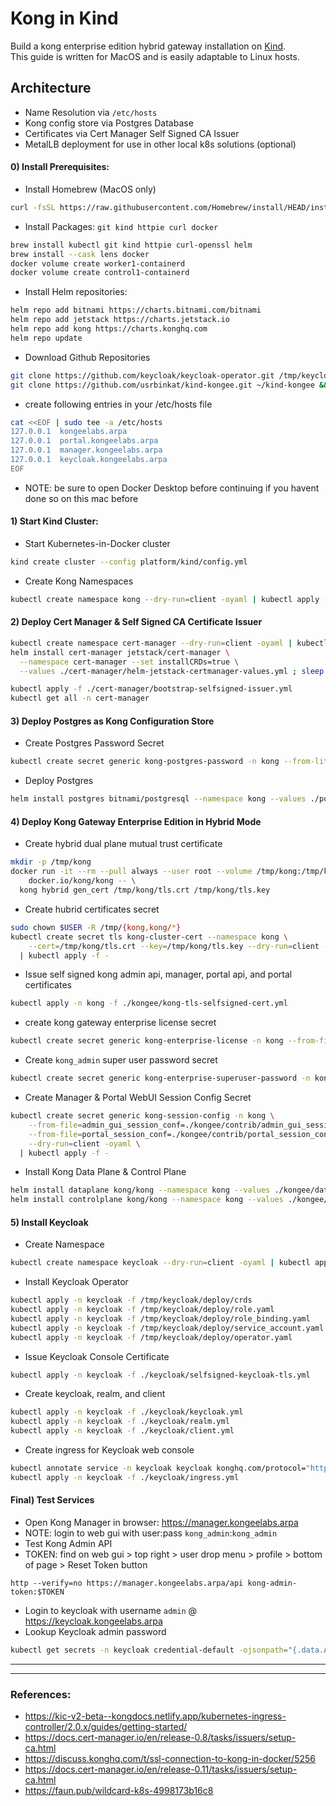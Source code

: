 # Kong in Kind
Build a kong enterprise edition hybrid gateway installation on [Kind](https://kind.sigs.k8s.io).    
This guide is written for MacOS and is easily adaptable to Linux hosts.    

## Architecture
  - Name Resolution via `/etc/hosts`    
  - Kong config store via Postgres Database    
  - Certificates via Cert Manager Self Signed CA Issuer   
  - MetalLB deployment for use in other local k8s solutions (optional)
    
#### 0) Install Prerequisites:
  - Install Homebrew (MacOS only)
```sh
curl -fsSL https://raw.githubusercontent.com/Homebrew/install/HEAD/install.sh | bash
```
  - Install Packages: `git kind httpie curl docker`    
```sh
brew install kubectl git kind httpie curl-openssl helm
brew install --cask lens docker
docker volume create worker1-containerd
docker volume create control1-containerd
```
  - Install Helm repositories:  
```sh
helm repo add bitnami https://charts.bitnami.com/bitnami
helm repo add jetstack https://charts.jetstack.io
helm repo add kong https://charts.konghq.com
helm repo update
```
  - Download Github Repositories  
```sh
git clone https://github.com/keycloak/keycloak-operator.git /tmp/keycloak
git clone https://github.com/usrbinkat/kind-kongee.git ~/kind-kongee && cd ~/kind-kongee
```
  - create following entries in your /etc/hosts file    
```sh
cat <<EOF | sudo tee -a /etc/hosts
127.0.0.1  kongeelabs.arpa
127.0.0.1  portal.kongeelabs.arpa
127.0.0.1  manager.kongeelabs.arpa
127.0.0.1  keycloak.kongeelabs.arpa
EOF
```
  - NOTE: be sure to open Docker Desktop before continuing if you havent done so on this mac before

#### 1) Start Kind Cluster:
  - Start Kubernetes-in-Docker cluster
```sh
kind create cluster --config platform/kind/config.yml
```
  - Create Kong Namespaces
```sh
kubectl create namespace kong --dry-run=client -oyaml | kubectl apply -f -
```
    
#### 2) Deploy Cert Manager & Self Signed CA Certificate Issuer
```sh
kubectl create namespace cert-manager --dry-run=client -oyaml | kubectl apply -f -
helm install cert-manager jetstack/cert-manager \
  --namespace cert-manager --set installCRDs=true \
  --values ./cert-manager/helm-jetstack-certmanager-values.yml ; sleep 4
```
```sh
kubectl apply -f ./cert-manager/bootstrap-selfsigned-issuer.yml
kubectl get all -n cert-manager
```

#### 3) Deploy Postgres as Kong Configuration Store
  - Create Postgres Password Secret
```sh
kubectl create secret generic kong-postgres-password -n kong --from-literal=password=kong --dry-run=client -oyaml | kubectl apply -n kong -f -
```
  - Deploy Postgres
```sh
helm install postgres bitnami/postgresql --namespace kong --values ./postgres/values.yml
```
    
#### 4) Deploy Kong Gateway Enterprise Edition in Hybrid Mode
  - Create hybrid dual plane mutual trust certificate
```sh
mkdir -p /tmp/kong
docker run -it --rm --pull always --user root --volume /tmp/kong:/tmp/kong:z \
    docker.io/kong/kong -- \
  kong hybrid gen_cert /tmp/kong/tls.crt /tmp/kong/tls.key
```
  - Create hubrid certificates secret
```sh
sudo chown $USER -R /tmp/{kong,kong/*}
kubectl create secret tls kong-cluster-cert --namespace kong \
    --cert=/tmp/kong/tls.crt --key=/tmp/kong/tls.key --dry-run=client -oyaml \
  | kubectl apply -f -
```
  - Issue self signed kong admin api, manager, portal api, and portal certificates
```sh
kubectl apply -n kong -f ./kongee/kong-tls-selfsigned-cert.yml
```
  - create kong gateway enterprise license secret
```sh
kubectl create secret generic kong-enterprise-license -n kong --from-file=license=${HOME}/.kong-license-data/license.json --dry-run=client -oyaml | kubectl apply -n kong -f -
```
  - Create `kong_admin` super user password secret
```sh
kubectl create secret generic kong-enterprise-superuser-password -n kong --from-literal=password='kong_admin' --dry-run=client -oyaml | kubectl apply -n kong -f -
```
  - Create Manager & Portal WebUI Session Config Secret
```sh
kubectl create secret generic kong-session-config -n kong \
    --from-file=admin_gui_session_conf=./kongee/contrib/admin_gui_session_conf \
    --from-file=portal_session_conf=./kongee/contrib/portal_session_conf \
    --dry-run=client -oyaml \
  | kubectl apply -f -
```
  - Install Kong Data Plane & Control Plane
```sh
helm install dataplane kong/kong --namespace kong --values ./kongee/dataplane.yml --set ingressController.installCRDs=false
helm install controlplane kong/kong --namespace kong --values ./kongee/controlplane.yml --set ingressController.installCRDs=false
```
    
#### 5) Install Keycloak
  - Create Namespace
```sh
kubectl create namespace keycloak --dry-run=client -oyaml | kubectl apply -f -
```
  - Install Keycloak Operator
```sh
kubectl apply -n keycloak -f /tmp/keycloak/deploy/crds
kubectl apply -n keycloak -f /tmp/keycloak/deploy/role.yaml
kubectl apply -n keycloak -f /tmp/keycloak/deploy/role_binding.yaml
kubectl apply -n keycloak -f /tmp/keycloak/deploy/service_account.yaml
kubectl apply -n keycloak -f /tmp/keycloak/deploy/operator.yaml
```
  - Issue Keycloak Console Certificate
```sh
kubectl apply -n keycloak -f ./keycloak/selfsigned-keycloak-tls.yml
```
  - Create keycloak, realm, and client
```sh
kubectl apply -n keycloak -f ./keycloak/keycloak.yml 
kubectl apply -n keycloak -f ./keycloak/realm.yml 
kubectl apply -n keycloak -f ./keycloak/client.yml
```
  - Create ingress for Keycloak web console
```sh 
kubectl annotate service -n keycloak keycloak konghq.com/protocol="https"
kubectl apply -n keycloak -f ./keycloak/ingress.yml 
```

#### Final) Test Services
  - Open Kong Manager in browser: https://manager.kongeelabs.arpa    
  - NOTE: login to web gui with user:pass `kong_admin`:`kong_admin`
  - Test Kong Admin API
  - TOKEN: find on web gui > top right > user drop menu > profile > bottom of page > Reset Token button
```
http --verify=no https://manager.kongeelabs.arpa/api kong-admin-token:$TOKEN
```
  - Login to keycloak with username `admin` @ https://keycloak.kongeelabs.arpa
  - Lookup Keycloak admin password
```sh
kubectl get secrets -n keycloak credential-default -ojsonpath="{.data.ADMIN_PASSWORD}" | base64 -d ;echo;echo
```
      
-------------------------
-------------------------
### References:
  - https://kic-v2-beta--kongdocs.netlify.app/kubernetes-ingress-controller/2.0.x/guides/getting-started/    
  - https://docs.cert-manager.io/en/release-0.8/tasks/issuers/setup-ca.html    
  - https://discuss.konghq.com/t/ssl-connection-to-kong-in-docker/5256    
  - https://docs.cert-manager.io/en/release-0.11/tasks/issuers/setup-ca.html    
  - https://faun.pub/wildcard-k8s-4998173b16c8
